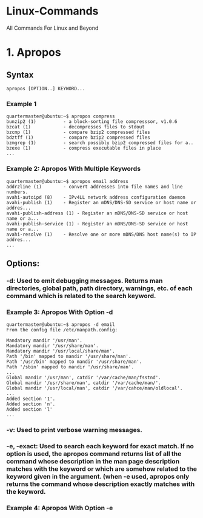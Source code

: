 # Linux-Commands
All Commands For Linux and Beyond

# 1. Apropos 

## Syntax
```
apropos [OPTION..] KEYWORD...
```
### Example 1
```
quartermaster@ubuntu:~$ apropos compress
bunzip2 (1)          - a block-sorting file compresssor, v1.0.6    
bzcat (1)            - decompresses files to stdout
bzcmp (1)            - compare bzip2 compressed files
bdztff (1)           - compare bzip2 compressed files   
bzmgrep (1)          - search possibly bzip2 compressed files for a..
bzexe (1)            - compress executable files in place 
...            
```
### Example 2: Apropos With Multiple Keywords
```
quartermaster@ubuntu:~$ apropos email address
addrzline (1)        - convert addresses into file names and line numbers.
avahi-autoipd (8)    - IPv4LL network address configuration daemon
avahi-publish (1)    - Register an mDNS/DNS-SD service or host name or addres...
avahi-publish-address (1) - Register an mDNS/DNS-SD service or host name or a...
avahi-publish-service (1) - Register an mDNS/DNS-SD service or host name or a...
avahi-resolve (1)    - Resolve one or more mDNS/DNS host name(s) to IP addres...
...
```
## Options:

### -d: Used to emit debugging messages. Returns man directories, global path, path directory, warnings, etc. of each command which is related to the search keyword. 

### Example 3: Apropos With Option -d
```
quartermaster@ubuntu:~$ apropos -d email
From the config file /etc/manpath.config:

Mandatory mandir '/usr/man'.
Mandatory mandir '/usr/share/man'.
Mandatory mandir '/usr/local/share/man'.
Path '/bin' mapped to mandir '/usr/share/man'.
Path '/usr/bin' mapped to mandir '/usr/share/man'.
Path '/sbin' mapped to mandir '/usr/share/man'.
...
Global mandir '/usr/man', catdir '/var/cache/man/fsstnd'.
Global mandir '/usr/share/man', catdir '/var/cache/man/'.
Global mandir '/usr/local/man', catdir '/var/cahce/man/oldlocal'.
...
Added section '1'.
Added section 'n'.
Added section 'l'
...
```
### -v: Used to print verbose warning messages.
### -e, -exact: Used to search each keyword for exact match. If no option is used, the apropos command returns list of all the command whose description in the man page description matches with the keyword or which are somehow related to the keyword given in the argument. (when -e used, apropos only returns the command whose description exactly matches with the keyword.

### Example 4: Apropos With Option -e 
```
